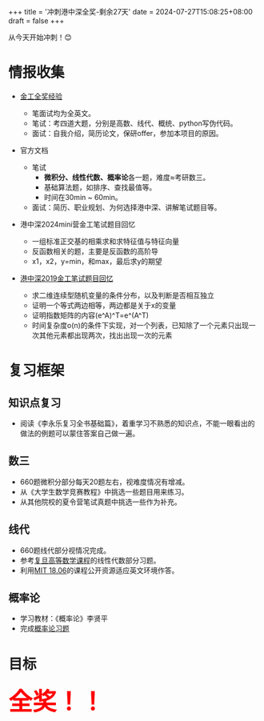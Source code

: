 +++
title = '冲刺港中深全奖-剩余27天'
date = 2024-07-27T15:08:25+08:00
draft = false 
+++

从今天开始冲刺！😊

# 情报收集

- [金工全奖经验](https://www.xiaohongshu.com/explore/63fb5a760000000011011fba?app_platform=android&ignoreEngage=true&app_version=8.43.1&share_from_user_hidden=true&xsec_source=app_share&type=normal&xsec_token=CB7-cjIfRjLzoSoCxOJ3URnGqxu3wu8utkxuzyVX9QHS4=&author_share=1&xhsshare=WeixinSession&shareRedId=N0c0Qjc3OkI6TEZFSko1TDo5QkBKNUxL&apptime=1722056756&share_id=abce44c21da1442789622779998a0dd4)
    - 笔面试均为全英文。
    - 笔试：考四道大题，分别是高数、线代、概统、python写伪代码。
    - 面试：自我介绍，简历论文，保研offer，参加本项目的原因。

- 官方文档
    - 笔试
        - <b>微积分、线性代数、概率论</b>各一题，难度≈考研数三。
        - 基础算法题，如排序、查找最值等。
        - 时间在30min ~ 60min。
    - 面试：简历、职业规划、为何选择港中深、讲解笔试题目等。

- 港中深2024mini营金工笔试题目回忆
    - 一组标准正交基的相乘求和求特征值与特征向量
    - 反函数相关的题，主要是反函数的高阶导
    - x1，x2，y=min，和max，最后求y的期望

- [港中深2019金工笔试题目回忆](https://forum.chasedream.com/thread-1360064-1-1.html)
    - 求二维连续型随机变量的条件分布，以及判断是否相互独立
    - 证明一个等式两边相等，两边都是关于x的变量
    - 证明指数矩阵的内容(e^A)^T=e^(A^T)
    - 时间复杂度o(n)的条件下实现，对一个列表，已知除了一个元素只出现一次其他元素都出现两次，找出出现一次的元素


# 复习框架

## 知识点复习

- 阅读《李永乐复习全书基础篇》，着重学习不熟悉的知识点，不能一眼看出的做法的例题可以蒙住答案自己做一遍。

## 数三

- 660题微积分部分每天20题左右，视难度情况有增减。
- 从《大学生数学竞赛教程》中挑选一些题目用来练习。
- 从其他院校的夏令营笔试真题中挑选一些作为补充。

## 线代

- 660题线代部分视情况完成。
- 参考[复旦高等数学课程](https://math.fudan.edu.cn/gdsx/34357/list.htm)的线性代数部分习题。
- 利用[MIT 18.06](https://web.mit.edu/18.06/www/old.shtml)的课程公开资源适应英文环境作答。

## 概率论

- 学习教材：《概率论》李贤平
- 完成[概率论习题](https://math.fudan.edu.cn/_upload/article/files/af/81/b752a2274b7bb1c41e38f996ae5f/dbedff64-d615-44f4-a7b3-254b4cf77ac7.pdf)

# 目标

<font size="30" color="red"><b>全奖！！</b></font>
